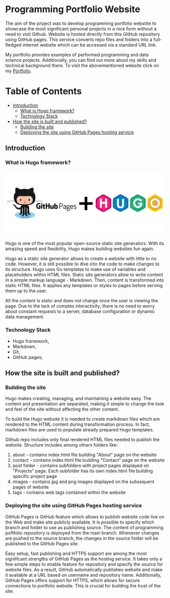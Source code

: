 # Programming Portfolio Website

The aim of the project was to develop programming portfolio webstite to showcase the most significant personal projects in a nice form without a need to visit Github. Website is hosted directly from this GitHub repository using GitHub pages. This service converts repo files and folders into a full-fledged internet website which can be accessed via a standard URL link.

My portfolio provides examples of performed programming and data science projects. Additionally, you can find out more about my skills and technical background there. To visit the abovementioned website click on my [Portfolio](https://maciejpyra.github.io/programming-portfolio-website/).


# Table of Contents

  * [Introduction](#intro)
     * [What is Hugo framework?](#intro1)
     * [Technology Stack](#intro2)
  * [How the site is built and published?](#desc)
     * [Building the site](#desc1)
     * [Deploying the site using GitHub Pages hosting service](#desc2)


<a name="intro"></a>
<a name="intro1"></a>
## Introduction
### What is Hugo framework?

<p align="center">
  <img src="https://github.com/MaciejPyra/programming-portfolio-website/blob/main/GitHub_Hugo.png" />
</p>

Hugo is one of the most popular open-source static site generators. With its amazing speed and flexibility, Hugo makes building websites fun again.

Hugo as a static site generator allows to create a website with little to no code. However, it is still possible to dive into the code to make changes to its structure. Hugo uses Go templates to make use of variables and placeholders within HTML files. Static site generators allow to write content in a simple markup language - Markdown. Then, content is transformed into static HTML files. It applies any templates or styles to pages before serving them up to the user.

All the content is static and does not change once the user is viewing the page. Due to the lack of complex interactivity, there is no need to worry about constant requests to a server, database configuration or dynamic data management.


<a name="intro2"></a>
### Technology Stack
* Hugo framework,
* Markdown,
* Git,
* GitHub pages;


<a name="desc"></a>
## How the site is built and published?

<a name="desc1"></a>
### Building the site

Hugo makes creating, managing, and maintaining a website easy. The content and presentation are separated, making it simple to change the look and feel of the site without affecting the other content. 

To build the Hugo website it is needed to create markdown files which are rendered to the HTML content during transformation process. In fact, markdown files are used to populate already prepared Hugo templates.

Github repo includes only final rendered HTML files needed to publish the website. Structure includes among others folders like:

1. about - contains index.html file building "About" page on the website
2. contact - contains index.html file building "Contact" page on the website
3. post folder - contains subfolders with project pages displayed on "Projects" page. Each subfolder has its own index.html file building specific project page
4. images - contains jpg and png images displayed on the subsequent pages of website
5. tags - contains web tags contained within the website 


<a name="desc2"></a>
### Deploying the site using GitHub Pages hosting service

GitHub Pages is GitHub feature which allows to publish website code live on the Web and make site publicly available. It is possible to specify which branch and folder to use as publishing source. The content of programming poftfolio repository is deployed from the main branch. Whenever changes are pushed to the source branch, the changes in the source folder will be published to the GitHub Pages site.

Easy setup, fast publishing and HTTPS support are among the most significant strengths of GitHub Pages as the hosting service. It takes only a few simple steps to enable feature for repository and specify the source for website files. As a result, GitHub automatically publishes website and make it available at a URL based on username and repository name. Additionally, GitHub Pages offers support for HTTPS, which allows for secure connections to portfolio website. This is crucial for building the trust of the site.
